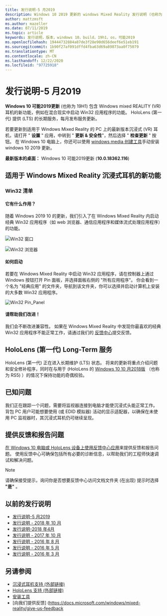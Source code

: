 ```yaml
---
title: 发行说明-5 月2019
description: Windows 10 2019 更新的 windows Mixed Reality 发行说明 (也称为 19H1) 。
author: mattzmsft
ms.author: mazeller
ms.date: 07/11/2019
ms.topic: article
keywords: 发行说明，版本，windows 10，build，19h1，os，可能2019
ms.openlocfilehash: 19444732884a87de3f28e90d656deef6e51eb191
ms.sourcegitcommit: 1b90f27af091dffd4fba63d69a89873aa0f75079
ms.translationtype: MT
ms.contentlocale: zh-CN
ms.lasthandoff: 12/22/2020
ms.locfileid: "97725918"
---
```

# <a name="release-notes---may-2019"></a>发行说明-5 月2019

**Windows 10 可能2019更新** (也称为 19H1) 包含 Windows mixed REALITY (VR) 耳机的新功能，例如在混合现实中启动 Win32 应用程序的功能。 HoloLens (第一代) 提供 (LTS) 的长期服务，每月发布服务更新。

若要更新到适用于 Windows Mixed Reality 的 PC 上的最新版本沉浸式 (VR) 耳机，请打开 " **设置** " 应用，中转到 " **更新 & 安全性**"，然后选择 " **检查更新** " 按钮。 在 Windows 10 电脑上，你还可以使用 [windows media 创建工具](https://www.microsoft.com/software-download/windows10)手动安装 windows 10 2019 更新。

**最新版本的桌面：** Windows 10 可能2019更新 (**10.0.18362.116**) <br>

## <a name="new-features-for-windows-mixed-reality-immersive-headsets"></a>适用于 Windows Mixed Reality 沉浸式耳机的新功能

### <a name="win32-slates"></a>Win32 清单

#### <a name="what-does-it-do"></a>它有什么作用？ 
随着 Windows 2019 10 的更新，我们引入了在 Windows Mixed Reality 内启动经典 Win32 应用程序（如 web 浏览器、通信应用程序和媒体流式处理应用程序）的功能。 

![Win32 窗口](images/mr-win32-slates-1.png)

![Win32 浏览器](images/mr-win32-slates-2.png)

#### <a name="how-to-launch"></a>如何启动
若要在 Windows Mixed Reality 中启动 Win32 应用程序，请在控制器上通过 Windows 按钮打开 Pin 面板，并选择面板右侧的 "所有应用程序"。  你会看到一个名为 "经典应用" 的文件夹，导航到该文件夹，你可以选择并启动计算机上安装的大多数 Win32 应用程序。

![Win32 Pin_Panel](images/mr-win32-slates-pinspanel.png)

#### <a name="help-us-improve"></a>请帮助我们改进！
我们会不断改进兼容性。  如果在 Windows Mixed Reality 中发现你最喜欢的经典 Win32 应用程序不能正常工作，请通过我们的 [反馈中心](https://support.microsoft.com//help/4021566/windows-10-send-feedback-to-microsoft-with-feedback-hub)提交反馈。

## <a name="hololens-1st-gen-long-term-servicing"></a>HoloLens (第一代) Long-Term 服务

HoloLens (第一代) 正在进入长期维护 (LTS) 状态。 将来的更新将重点介绍问题和安全修补程序，同时在与用于 (HoloLens 的 [Windows 10 10 月2018版](release-notes-october-2018.md) （也称为 RS5) ）的情况下保持功能的奇偶校验。 

## <a name="known-issues"></a>已知问题

我们正在跟踪一个问题，需要将监视器连接到电脑才能使沉浸式头能正常工作。 背包 PC 用户可能想要使用 (或 EDID 模拟器) 活动的显示适配器，以确保在未使用 PC 监视器时，其沉浸式耳机仍可继续呈现。 

## <a name="provide-feedback-and-report-issues"></a>提供反馈和报告问题

[在 Windows 10 电脑或 HoloLens 设备上使用反馈中心应用](https://docs.microsoft.com/windows/mixed-reality/give-us-feedback)来提供反馈和报告问题。 使用反馈中心可确保包括所有必要的诊断信息，以帮助我们的工程师快速调试和解决问题。

>[!NOTE]
>请确保接受提示，询问你是否想要反馈中心访问文档文件夹 (在出现) 提示时选择 **"是"** 。

## <a name="prior-release-notes"></a>以前的发行说明

* [发行说明-5 月2019](release-notes-may-2019.md)
* [发行说明 - 2018 年 10 月](release-notes-october-2018.md)
* [发行说明-2018 年4月](release-notes-april-2018.md)
* [发行说明 - 2017 年 10 月](release-notes-october-2017.md)
* [发行说明 - 2016 年 8 月](release-notes-august-2016.md)
* [发行说明 - 2016 年 5 月](release-notes-may-2016.md)
* [发行说明 - 2016 年 3 月](release-notes-march-2016.md)

## <a name="see-also"></a>另请参阅
* [沉浸式耳机支持 (外部链接) ](https://docs.microsoft.com/windows/mixed-reality/enthusiast-guide/troubleshooting-windows-mixed-reality)
* [HoloLens 支持 (外部链接) ](https://support.microsoft.com/products/hololens)
* [安装工具](https://docs.microsoft.com/windows/mixed-reality/develop/install-the-tools)
* [向我们提供反馈] (https://docs.microsoft.com/windows/mixed-reality/give-us-feedback

